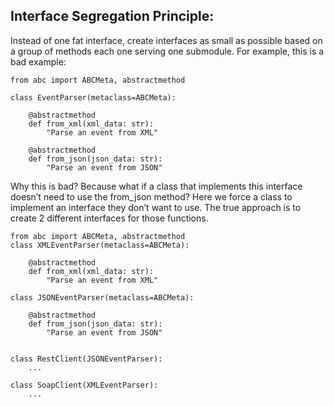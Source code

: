 ## Interface Segregation Principle:

Instead of one fat interface, create interfaces as small as possible based on a group of methods each one serving one submodule. 
For example, this is a bad example:

```
from abc import ABCMeta, abstractmethod

class EventParser(metaclass=ABCMeta):
	
	@abstractmethod
	def from_xml(xml_data: str):
		"Parse an event from XML"
	
	@abstractmethod
	def from_json(json_data: str):
		"Parse an event from JSON"
```

Why this is bad? Because what if a class that implements this interface doesn’t need to use the from_json method? Here we force a class to implement an interface they don’t want to use. The true approach is to create 2 different interfaces for those functions.


```
from abc import ABCMeta, abstractmethod
class XMLEventParser(metaclass=ABCMeta):
	
	@abstractmethod
	def from_xml(xml_data: str):
		"Parse an event from XML"
	
class JSONEventParser(metaclass=ABCMeta):
	
	@abstractmethod
	def from_json(json_data: str):
		"Parse an event from JSON"


class RestClient(JSONEventParser):
	...

class SoapClient(XMLEventParser):
	...

```

